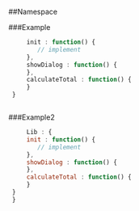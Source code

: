 
##Namespace

###Example
```javascript
     init : function() {
        // implement
     },
     showDialog : function() {
     },
     calculateTotal : function() {
     }
 }
 ```
```javascript
 ```
###Example2
```javascript
     Lib : {
     init : function() {
        // implement
     },
     showDialog : function() {
     },
     calculateTotal : function() {
     }
 }
 }
 ```
```javascript
 ```


